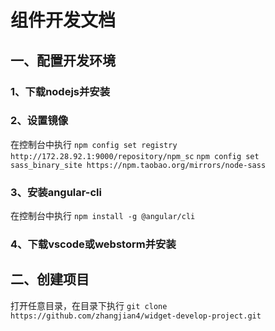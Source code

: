 组件开发文档
====
## 一、配置开发环境

### 1、下载nodejs并安装

### 2、设置镜像
在控制台中执行
`npm config set registry http://172.28.92.1:9000/repository/npm_sc`
`npm config set sass_binary_site https://npm.taobao.org/mirrors/node-sass`

### 3、安装angular-cli
在控制台中执行
`npm install -g @angular/cli`

### 4、下载vscode或webstorm并安装

## 二、创建项目
打开任意目录，在目录下执行
`git clone https://github.com/zhangjian4/widget-develop-project.git`